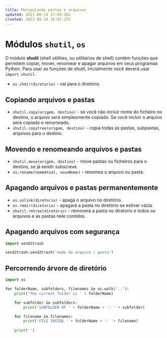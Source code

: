 ```yaml
---
title: Manipulando pastas e arquivos
updated: 2021-08-14 17:03:56Z
created: 2021-08-14 16:07:25Z
---
```


# Módulos `shutil`, `os`

O módulo **shutil** (shell utilities, ou utilitários de shell) contém funções que permitem copiar, mover, renomear e apagar arquivos em seus programas Python. Para usar as funções de shutil, inicialmente você deverá usar `import shutil`.

- `os.chdir(diretorio)` \- vai para o diretório.

## Copiando arquivos e pastas

- `shutil.copy(origem, destino)` \- se você não incluir nome do ficheiro no destino, o arquivo será simplesmente copiado. Se você incluir o arquivo será copiado e renomeado.
- `shutil.copytree(origem, destino)` \- copia todas as pastas, subpastas, arquivos para o destino.

## Movendo e renomeando arquivos e pastas

- `shutil.move(origem, destino)` \- move pastas ou ficheiros para o destino, se já existir subscreve.
- `os.rename(nomeAtual, novoNome)` \- renomea o arquivo ou pasta.

## Apagando arquivos e pastas permanentemente

- `os.unlink(diretorio)` \- apagá o arquivo no diretório.
- `os.rmdir(diretorio)` \- apagará a pasta no diretório se estiver vázia.
- `shutil.rmtree(diretório)` \- removerá a pasta no diretorio e todos os arquivos e as pastas nele contidos.

## Apagando arquivos com segurança

```python
import send2trash

send2trash.send2trash('nome do arquivo | pasta')
```

## Percorrendo árvore de diretório

```python
import os

for folderName, subfolders, filenames in os.walk('..'):
    print('The current folder is ' + folderName)

    for subfolder in subfolders:
        print('SUBFOLDER OF ' + folderName + ': ' + subfolder)

    for filename in filenames:
        print('FILE INSIDE ' + folderName + ': '+ filename)
    
    print('')
```